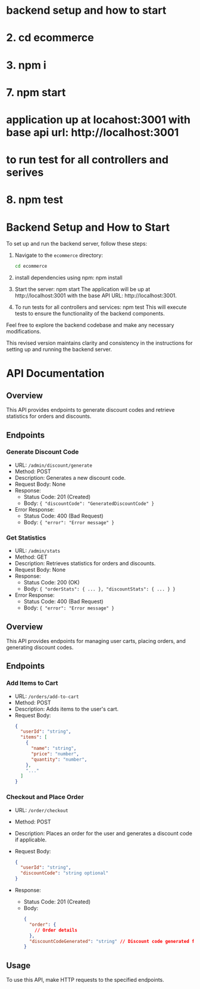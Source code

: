 # backend setup and how to start
# 2. cd ecommerce
# 3. npm i
# 7. npm start
# application up at locahost:3001 with base api url: http://localhost:3001
# to run test for all controllers and serives
# 8. npm test
# Backend Setup and How to Start

To set up and run the backend server, follow these steps:

1. Navigate to the `ecommerce` directory:

   ```bash
   cd ecommerce
2. install dependencies using npm:
npm install
3. Start the server:
npm start
The application will be up at http://localhost:3001 with the base API URL: http://localhost:3001.

4. To run tests for all controllers and services:
npm test
This will execute tests to ensure the functionality of the backend components.

Feel free to explore the backend codebase and make any necessary modifications.

This revised version maintains clarity and consistency in the instructions for setting up and running the backend server.



# API Documentation

## Overview

This API provides endpoints to generate discount codes and retrieve statistics for orders and discounts.

## Endpoints

### Generate Discount Code

- URL: `/admin/discount/generate`
- Method: POST
- Description: Generates a new discount code.
- Request Body: None
- Response:
  - Status Code: 201 (Created)
  - Body: `{ "discountCode": "GeneratedDiscountCode" }`
- Error Response:
  - Status Code: 400 (Bad Request)
  - Body: `{ "error": "Error message" }`

### Get Statistics

- URL: `/admin/stats`
- Method: GET
- Description: Retrieves statistics for orders and discounts.
- Request Body: None
- Response:
  - Status Code: 200 (OK)
  - Body: `{ "orderStats": { ... }, "discountStats": { ... } }`
- Error Response:
  - Status Code: 400 (Bad Request)
  - Body: `{ "error": "Error message" }`


## Overview

This API provides endpoints for managing user carts, placing orders, and generating discount codes.

## Endpoints

### Add Items to Cart

- URL: `/orders/add-to-cart`
- Method: POST
- Description: Adds items to the user's cart.
- Request Body:
  ```json
  {
    "userId": "string",
    "items": [
      {
        "name": "string",
        "price": "number",
        "quantity": "number",
      },
      "..."
    ]
  }
  ```

### Checkout and Place Order

- URL: `/order/checkout`
- Method: POST
- Description: Places an order for the user and generates a discount code if applicable.
- Request Body:
  ```json
  {
    "userId": "string",
    "discountCode": "string optional"
  }
  ```

- Response:
  - Status Code: 201 (Created)
  - Body:
    ```json
    {
      "order": {
        // Order details
      },
      "discountCodeGenerated": "string" // Discount code generated for Nth order
    }
    ```


## Usage

To use this API, make HTTP requests to the specified endpoints.
